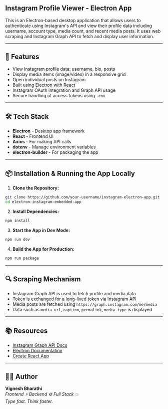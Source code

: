 ## Instagram Profile Viewer - Electron App

This is an Electron-based desktop application that allows users to authenticate using Instagram's API and view their profile data including username, account type, media count, and recent media posts. It uses web scraping and Instagram Graph API to fetch and display user information.

---

## 🚀 Features
- View Instagram profile data: username, bio, posts
- Display media items (image/video) in a responsive grid
- Open individual posts on Instagram
- Built using Electron with React
- Instagram OAuth integration and Graph API usage
- Secure handling of access tokens using `.env`

---

## 🛠️ Tech Stack
- **Electron** - Desktop app framework
- **React** - Frontend UI
- **Axios** - For making API calls
- **dotenv** - Manage environment variables
- **electron-builder** - For packaging the app

---

## 📦 Installation & Running the App Locally

1. **Clone the Repository:**
```bash
git clone https://github.com/your-username/instagram-electron-app.git
cd electron-instagram-embedded-app
```

2. **Install Dependencies:**
```bash
npm install
```

3. **Start the App in Dev Mode:**
```bash
npm run dev
```

4. **Build the App for Production:**
```bash
npm run package
```

---

## 🔍 Scraping Mechanism
- Instagram Graph API is used to fetch profile and media data
- Token is exchanged for a long-lived token via Instagram API
- Media posts are fetched using `https://graph.instagram.com/me/media`
- Data such as `media_url`, `caption`, `permalink`, `media_type` is displayed

---

## 📚 Resources
- [Instagram Graph API Docs](https://developers.facebook.com/docs/instagram-api/)
- [Electron Documentation](https://www.electronjs.org/docs/latest)
- [Create React App](https://create-react-app.dev/)

---

## 👨‍💻 Author
**Vignesh Bharathi**  
*Frontend ⚡ Backend ⚙ Full Stack 💥*  
*Type fast. Think faster.*

